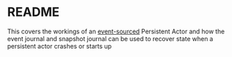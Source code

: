 # README #

This covers the workings of an [event-sourced](http://doc.akka.io/docs/akka/snapshot/scala/persistence.html#Event_sourcing) Persistent Actor and how the event journal and snapshot journal can be used to recover state when a persistent actor crashes or starts up